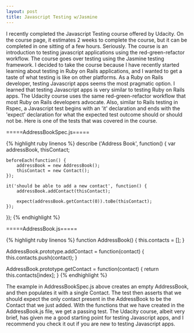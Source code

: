 ```yaml
---
layout: post
title: Javascript Testing w/Jasmine
---
```


I recently completed the Javascript Testing course offered by Udacity. On the course page, it estimates 2 weeks to 
complete the course, but it can be completed in one sitting of a few hours. Seriously. The course is an introduction to 
testing javascript applications using the red-green-refactor workflow. The course goes over testing using the Jasmine 
testing framework. I decided to take the course because I have recently started learning about testing in Ruby on Rails 
applications, and I wanted to get a taste of what testing is like on other platforms. As a Ruby on Rails developer, 
testing Javascript apps seems the most pragmatic option. I learned that testing Javascript apps is very similar to testing 
Ruby on Rails apps. The Udacity course uses the same red-green-refactor workflow that most Ruby on Rails developers advocate. 
Also, similar to Rails testing in Rspec, a Javascript test begins with an 'it' declaration and ends with the 'expect' 
declaration for what the expected test outcome should or should not be. Here is one of the tests that was covered in 
the course.

=====AddressBookSpec.js=====

{% highlight ruby linenos %}
describe ('Address Book', function() {
    var addressBook,
        thisContact;
        
    beforeEach(function() {
        addressBook = new AddressBook();
        thisContact = new Contact();
    });
    
    it('should be able to add a new contact', function() {
        addressBook.addContact(thisContact);
        
        expect(addressBook.getContact(0)).toBe(thisContact);
    });
});
{% endhighlight %}

=====AddressBook.js=====

{% highlight ruby linenos %}
function AddressBook() {
    this.contacts = [];
}

AddressBook.prototype.addContact = function(contact) {
    this.contacts.push(contact);
}

AddressBook.prototype.getContact = function(contact) {
    return this.contacts[index];
}
{% endhighlight %}

The example in AddressBookSpec.js above creates an empty AddressBook, and then populates it with a single Contact. The test 
then asserts that we should expect the only contact present in the AddressBook to be the Contact that we just added. With the 
functions that we have created in the AddressBook.js file, we get a passing test. The Udacity course, albeit very brief, has 
given me a good starting point for testing Javascript apps, and I recommend you check it out if you are new to testing Javascript 
apps. 
